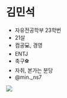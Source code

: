# 김민석 

- 자유전공학부 23학번 
- 21살
- 컴공💻, 경영
- ENTJ
- 축구⚽️
- 자취, 본가는 분당 
- @min._ns7 


<img src="./img/KakaoTalk_Photo_2024-03-09-16-54-01.jpeg" />




